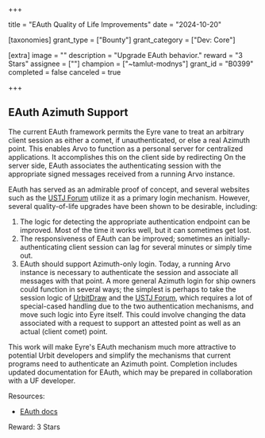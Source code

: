 +++

title = "EAuth Quality of Life Improvements"
date = "2024-10-20"

[taxonomies]
grant_type = ["Bounty"]
grant_category = ["Dev: Core"]

[extra]
image = ""
description = "Upgrade EAuth behavior."
reward = "3 Stars"
assignee = [""]
champion = ["~tamlut-modnys"]
grant_id = "B0399"
completed = false
canceled = true

+++

## EAuth Azimuth Support

The current EAuth framework permits the Eyre vane to treat an arbitrary client session as either a comet, if unauthenticated, or else a real Azimuth point.  This enables Arvo to function as a personal server for centralized applications.  It accomplishes this on the client side by redirecting
On the server side, EAuth associates the authenticating session with the appropriate signed messages received from a running Arvo instance.

EAuth has served as an admirable proof of concept, and several websites such as the [USTJ Forum](https://journal.urbitsystems.tech/forum) utilize it as a primary login mechanism.  However, several quality-of-life upgrades have been shown to be desirable, including:

1. The logic for detecting the appropriate authentication endpoint can be improved.  Most of the time it works well, but it can sometimes get lost.
2. The responsiveness of EAuth can be improved; sometimes an initially-authenticating client session can lag for several minutes or simply time out.
3. EAuth should support Azimuth-only login.  Today, a running Arvo instance is necessary to authenticate the session and associate all messages with that point.  A more general Azimuth login for ship owners could function in several ways; the simplest is perhaps to take the session logic of [UrbitDraw](https://urbitdraw.com) and the [USTJ Forum](https://journal.urbitsystems.tech/forum), which requires a lot of special-cased handling due to the two authentication mechanisms, and move such logic into Eyre itself.  This could involve changing the data associated with a request to support an attested point as well as an actual (client comet) point.

This work will make Eyre's EAuth mechanism much more attractive to potential Urbit developers and simplify the mechanisms that current programs need to authenticate an Azimuth point.  Completion includes updated documentation for EAuth, which may be prepared in collaboration with a UF developer.

Resources:

- [EAuth docs](https://docs.urbit.org/system/kernel/eyre/guides/eauth)

Reward:  3 Stars